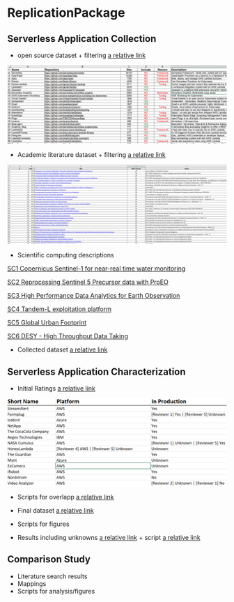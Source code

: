 # ReplicationPackage
## Serverless Application Collection
* open source dataset + filtering
[a relative link](Serverless%20Application%20Collection/Open%20source%20filtering.xlsx)
<p>
<img src="https://github.com/ServerlessApplications/ReplicationPackage/raw/main/images/OpenSourceFiltering.png?raw=true" width="800">
</p>

* Academic literature dataset + filtering [a relative link](Serverless%20Application%20Collection/Academic%20literature%20filtering.xlsx)
<p>
<img src="https://github.com/ServerlessApplications/ReplicationPackage/raw/main/images/AcademicLiteratureFiltering.png?raw=true" width="800">
</p>

* Scientific computing descriptions

[SC1 Copernicus Sentinel-1 for near-real time water monitoring](Serverless%20Application%20Collection/SC1%20Copernicus%20Sentinel-1.pdf)

[SC2 Reprocessing Sentinel 5 Precursor data with ProEO](Serverless%20Application%20Collection/SC2%20Reprocesssing%20Sentinel%205%20Precursor%20Data%20with%20ProsEO.pdf)

[SC3 High Performance Data Analytics for Earth Observation](Serverless%20Application%20Collection/SC3%20High%20Performance%20Data%20Analytic%20for%20Earth%20Observation.pdf)

[SC4 Tandem-L exploitation platform](Serverless%20Application%20Collection/SC4%20Tandem-L%20exploitation%20platform.pdf)

[SC5 Global Urban Footprint](Serverless%20Application%20Collection/SC5%20Global%20Urban%20Footprint.pdf)

[SC6 DESY - High Throughput Data Taking](Serverless%20Application%20Collection/SC6%20DESY%20-%20High%20Throughput%20Data%20Taking.pdf)

* Collected dataset [a relative link](Serverless%20Application%20Characterization/Dataset.xlsx)
## Serverless Application Characterization
* Initial Ratings [a relative link](Serverless%20Application%20Characterization/Initial%20Characterizations.csv)
<p>
<img src="https://github.com/ServerlessApplications/ReplicationPackage/raw/main/images/InitialCharacterization.png?raw=true" width="800">
</p>

* Scripts for overlapp [a relative link](Serverless%20Application%20Characterization/CalculateKappa.py)

* Final dataset [a relative link](Serverless%20Application%20Characterization/Dataset.xlsx)

* Scripts for figures

* Results including unknowns [a relative link](Serverless%20Application%20Characterization/CharacteristicsIncludingUnknown) + script [a relative link](Serverless%20Application%20Characterization/GenerateResultsIncludingUnknown.py)


## Comparison Study
* Literature search results
* Mappings
* Scripts for analysis/figures
